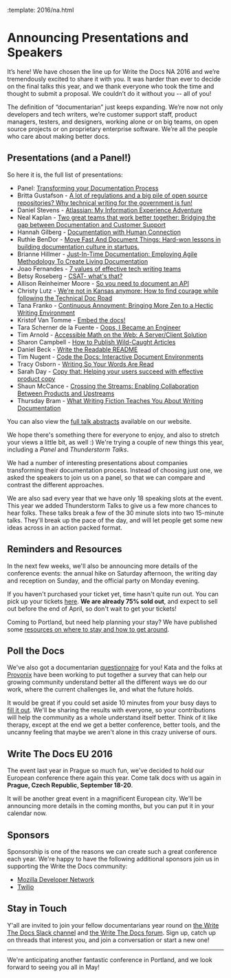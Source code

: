 :template: 2016/na.html

# Announcing Presentations and Speakers

It’s here! We have chosen the line up for Write the Docs NA 2016
and we’re tremendously excited to share it with you. 
It was harder than ever to decide on the final talks this year, 
and we thank everyone who took the time and thought to submit a proposal. 
We couldn’t do it without you -- all of you! 

The definition of “documentarian” 
just keeps expanding. We’re now not only developers and tech writers, 
we’re customer support staff, product managers, testers, and designers, 
working alone or on big teams, on open source projects 
or on proprietary enterprise software. 
We’re all the people who care about making better docs.

## Presentations (and a Panel!)

So here it is, the full list of presentations:

* Panel: [Transforming your Documentation Process](/conf/na/2016/speakers/#speaker-panel)
* Britta Gustafson - [A lot of regulations and a big pile of open source repositories? Why technical writing for the government is fun!](/conf/na/2016/speakers/#speaker-britta-gustafson)
* Daniel Stevens - [Atlassian: My Information Experience Adventure](/conf/na/2016/speakers/#speaker-daniel-stevens)
* Neal Kaplan - [Two great teams that work better together: Bridging the gap between Documentation and Customer Support](/conf/na/2016/speakers/#speaker-neal-kaplan)
* Hannah Gilberg - [Documentation with Human Connection](/conf/na/2016/speakers/#speaker-hannah-gilberg)
* Ruthie BenDor - [Move Fast And Document Things: Hard-won lessons in building documentation culture in startups.](/conf/na/2016/speakers/#speaker-ruthie-bendor)
* Brianne Hillmer - [Just-In-Time Documentation: Employing Agile Methodology To Create Living Documentation](/conf/na/2016/speakers/#speaker-brianne-hillmer)
* Joao Fernandes - [7 values of effective tech writing teams](/conf/na/2016/speakers/#speaker-joao-fernandes)
* Betsy Roseberg - [CSAT- what's that?](/conf/na/2016/speakers/#speaker-betsy-roseberg)
* Allison Reinheimer Moore - [So you need to document an API](/conf/na/2016/speakers/#speaker-allison-reinheimer-moore)
* Christy Lutz - [We’re not in Kansas anymore: How to find courage while following the Technical Doc Road](/conf/na/2016/speakers/#speaker-christy-lutz)
* Tana Franko - [Continuous Annoyment: Bringing More Zen to a Hectic Writing Environment](/conf/na/2016/speakers/#speaker-tana-franko)
* Kristof Van Tomme - [Embed the docs!  ](/conf/na/2016/speakers/#speaker-kristof-van-tomme)
* Tara Scherner de la Fuente - [Oops, I Became an Engineer](/conf/na/2016/speakers/#speaker-tara-scherner-de-la-fuente)
* Tim Arnold - [Accessible Math on the Web: A Server/Client Solution](/conf/na/2016/speakers/#speaker-tim-arnold)
* Sharon Campbell - [How to Publish Wild-Caught Articles](/conf/na/2016/speakers/#speaker-sharon-campbell)
* Daniel Beck - [Write the Readable README](/conf/na/2016/speakers/#speaker-daniel-beck)
* Tim Nugent - [Code the Docs: Interactive Document Environments](/conf/na/2016/speakers/#speaker-tim-nugent)
* Tracy Osborn - [Writing So Your Words Are Read](/conf/na/2016/speakers/#speaker-tracy-osborn)
* Sarah Day - [Copy that: Helping your users succeed with effective product copy](/conf/na/2016/speakers/#speaker-sarah-day)
* Shaun McCance - [Crossing the Streams: Enabling Collaboration Between Products and Upstreams ](/conf/na/2016/speakers/#speaker-shaun-mccance)
* Thursday Bram - [What Writing Fiction Teaches You About Writing Documentation](/conf/na/2016/speakers/#speaker-thursday-bram)

You can also view the [full talk abstracts][talks] available on our website.

We hope there's something there for everyone to enjoy,
and also to stretch your views a little bit, as well :)
We're trying a couple of new things this year,
including a *Panel* and *Thunderstorm Talks*.

We had a number of interesting presentations about companies transforming their documentation process.
Instead of choosing just one,
we asked the speakers to join us on a panel,
so that we can compare and contrast the different approaches.

We are also sad every year that we have only 18 speaking slots at the event.
This year we added Thunderstorm Talks to give us a few more chances to hear folks.
These talks break a few of the 30 minute slots into two 15-minute talks.
They'll break up the pace of the day,
and will let people get some new ideas across in an action packed format.

[talks]: http://www.writethedocs.org/conf/na/2016/speakers/

## Reminders and Resources

In the next few weeks, we'll also be announcing more details of the
conference events: the annual hike on Saturday afternoon, the writing 
day and reception on Sunday, and the official party on
Monday evening. 

If you haven't purchased your ticket yet, time hasn't quite run out. 
You can pick up your tickets [here][tickets]. 
**We are already 75% sold out**,
and expect to sell out before the end of April,
so don't wait to get your tickets!

Coming to Portland, but need help planning your stay? 
We have published some [resources on where to stay and how to get around][visiting].

[visiting]: http://writethedocs.org/conf/na/2015/visiting/
[tickets]: http://writethedocs.org/conf/na/2015/#tickets

## Poll the Docs

We've also got a documentarian [questionnaire][survey] for you! Kata and the folks at [Provonix][provonix] have been 
working to put together a survey that can help our growing community understand better all the 
different ways we do our work, where the current challenges lie, and what the future holds.

It would be great if you could set aside 10 minutes from your busy days to [fill it out][survey].
We'll be sharing the results with everyone, so your contributions will help the community as a whole understand itself better.
Think of it like therapy,
except at the end we get a better conference,
better tools,
and the uncanny feeling that maybe we aren't alone in this crazy universe of ours.

[survey]: http://goo.gl/forms/E12jOHaR9x
[provonix]: http://pronovix.com/

## Write The Docs EU 2016

The event last year in Prague so much fun,
we've decided to hold our European conference there again this year.
Come talk docs with us again in **Prague, Czech Republic, September 18-20**.

It will be another great event in a magnificent European city.
We'll be announcing more details in the coming months,
but you can put it in your calendar now.


## Sponsors

Sponsorship is one of the reasons we can create such a great 
conference each year. We're happy to have the following additional sponsors join us
in supporting the Write the Docs community:

 * [Mozilla Developer Network](https://developer.mozilla.org/en-US/)
 * [Twilio](https://www.twilio.com/)


## Stay in Touch

Y'all are invited to join your fellow documentarians year round on 
[the Write The Docs Slack channel][channel] and 
[the Write The Docs forum][forum]. Sign up, catch up 
on threads that interest you, and join a conversation or start a new one!

[channel]: https://writethedocs.slack.com/
[forum]: http://forum.writethedocs.org/

----

We're anticipating another fantastic conference in Portland,
and we look forward to seeing you all in May!
